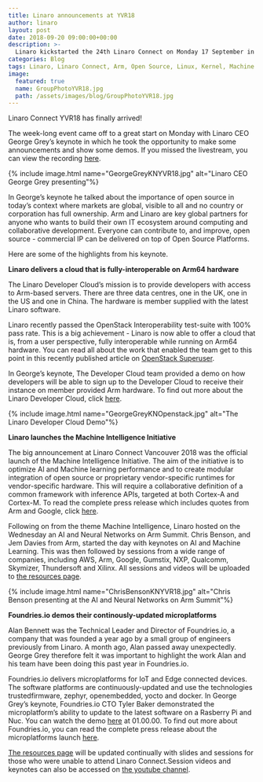```yaml
---
title: Linaro announcements at YVR18
author: linaro
layout: post
date: 2018-09-20 09:00:00+00:00
description: >-
  Linaro kickstarted the 24th Linaro Connect on Monday 17 September in Vancouver. The day started with Linaro CEO George Grey’s keynote where he presented demos and made some big announcements.
categories: Blog
tags: Linaro, Linaro Connect, Arm, Open Source, Linux, Kernel, Machine Learning, AI, Edge, Cloud Computing, Data Centre, IoT, Embedded, HPC
image:
  featured: true
  name: GroupPhotoYVR18.jpg
  path: /assets/images/blog/GroupPhotoYVR18.jpg
---
```

Linaro Connect YVR18 has finally arrived!

The week-long event came off to a great start on Monday with Linaro CEO George Grey’s keynote in which he took the opportunity to make some announcements and show some demos. If you missed the livestream, you can view the recording [here](https://www.youtube.com/watch?v=sHRKfdn4tIQ).

{% include image.html name="GeorgeGreyKNYVR18.jpg" alt="Linaro CEO George Grey presenting"%}

In George’s keynote he talked about the importance of open source in today’s context where markets are global, visible to all and no country or corporation has full ownership. Arm and Linaro are key global partners for anyone who wants to build their own IT ecosystem around computing and collaborative development. Everyone can contribute to, and improve, open source - commercial IP can be delivered on top of Open Source Platforms. 

Here are some of the highlights from his keynote.

**Linaro delivers a cloud that is fully-interoperable on Arm64 hardware**

The Linaro Developer Cloud’s mission is to provide developers with access to Arm-based servers. There are three data centres, one in the UK, one in the US and one in China. The hardware is member supplied with the latest Linaro software. 

Linaro recently passed the OpenStack Interoperability test-suite with 100% pass rate. This is a big achievement - Linaro is now able to offer a cloud that is, from a user perspective, fully interoperable while running on Arm64 hardware. You can read all about the work that enabled the team get to this point in this recently published article on [OpenStack Superuser](http://superuser.openstack.org/articles/arm-interop-openstack/). 

In George’s keynote, The Developer Cloud team provided a demo on how developers will be able to sign up to the Developer Cloud to receive their instance on member provided Arm hardware. To find out more about the Linaro Developer Cloud, click [here](https://linaro.cloud/). 

{% include image.html name="GeorgeGreyKNOpenstack.jpg" alt="The Linaro Developer Cloud Demo"%}

**Linaro launches the Machine Intelligence Initiative**

The big announcement at Linaro Connect Vancouver 2018 was the official launch of the Machine Intelligence Initiative. The aim of the initiative is to optimize AI and Machine learning performance and to create modular integration of open source or proprietary vendor-specific runtimes for vendor-specific hardware. This will require a collaborative definition of a common framework with inference APIs, targeted at both Cortex-A and Cortex-M. To read the complete press release which includes quotes from Arm and Google, click [here](https://www.linaro.org/news/linaro-announces-launch-of-machine-intelligence-initiative/). 

Following on from the theme Machine Intelligence, Linaro hosted on the Wednesday an AI and Neural Networks on Arm Summit. Chris Benson, and Jem Davies from Arm, started the day with keynotes on AI and Machine Learning. This was then followed by sessions from a wide range of companies, including AWS, Arm, Google, Gumstix, NXP, Qualcomm, Skymizer, Thundersoft and Xilinx. All sessions and videos will be uploaded to [the resources page](https://connect.linaro.org/resources/yvr18/).

{% include image.html name="ChrisBensonKNYVR18.jpg" alt="Chris Benson presenting at the AI and Neural Networks on Arm Summit"%}

**Foundries.io demos their continously-updated microplatforms**

Alan Bennett was the Technical Leader and Director of Foundries.io, a company that was founded a year ago by a small group of engineers previously from Linaro. A month ago, Alan passed away unexpectedly. George Grey therefore felt it was important to highlight the work Alan and his team have been doing this past year in Foundries.io. 

Foundries.io delivers microplatforms for IoT and Edge connected devices. The software platforms are continuously-updated and use the technologies trustedfirmware, zephyr, openembedded, yocto and docker. In George Grey’s keynote, Foundries.io CTO Tyler Baker demonstrated the microplatform’s ability to update to the latest software on a Rasberry Pi and Nuc. You can watch the demo [here](https://www.youtube.com/watch?v=sHRKfdn4tIQ) at 01.00.00. To find out more about Foundries.io, you can read the complete press release about the microplatforms launch [here](https://www.prnewswire.com/news-releases/foundriesio-launches-microplatforms-for-an-always-secure-internet-of-things-300700048.html).

[The resources page](https://connect.linaro.org/resources/yvr18/) will be updated continually with slides and sessions for those who were unable to attend Linaro Connect.Session videos and keynotes can also be accessed on [the youtube channel](https://www.youtube.com/user/LinaroOrg/videos).
